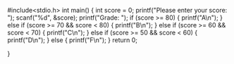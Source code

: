 #include<stdio.h>
int main() {
    int score = 0;
    printf("Please enter your score: ");
    scanf("%d", &score);
    printf("Grade: ");
    if (score >= 80) {
        printf("A\n");
    } else if (score >= 70 && score < 80) {
        printf("B\n");
    } else if (score >= 60 && score < 70) {
        printf("C\n");
    } else if (score >= 50 && score < 60) {
        printf("D\n");
    } else {
        printf("F\n");
    }
return 0;

}
